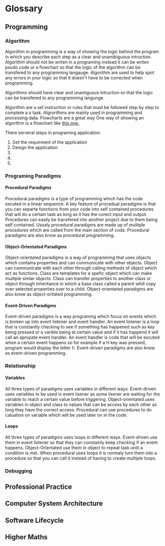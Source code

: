 # Glossary
## Programming
### Algorithm
Algorithm in programming is a way of showing the logic behind the program in which you describe each step as a clear and unamibiguous intruction. Algorithm should not be writen in a programing instead it can be writen psudo code or a flowchart so that the logic of the algorithm can be transfered to any programming langauge. Algorithm are used to help spot any errors in your logic so that it doesn't have to be corrected when programming.

Algorithms should have clear and unamiguous intruction so that the logic can be transfered to any programming langunge.

Algorithm are a set instruction or rules that must be followed step by step to complete a a task. Algrorithms are mainly used in programming and processing data. 
Flowcharts are a great way One way of showing an algorithm is a flowchart like 
[this one.](https://github.com/kin14270476/higher-or-lower/blob/master/flowchart2.pdf)
 
There serveral steps in programing application:
1. Get the requirment of the application 
2. Design the application
3. 
4.
5.
### Programing Paradigms
#### Procedural Paradigms
Procedural paradigms is a type of programming which has the code excuted in a linear sequence. A key feature of procedual paradigms is that you can separte functions from your code into self contained procedures that will do a certain task as long as it has the corect input and output. Procedures can easily be transfered into another project due to them being self contained. Ussaly procedural paradigms are made up of mulitple procedures which are called from the main section of code. Procedural paradigms are also know as procedural programming.
#### Object-Orientated Paradigms
Object-orientated paradigms is a way of programming that uses objects which contains properties and can communicate with other objects. Object can communicate with each other through calling methods of object which act as functions. Class are templates for a spefic object which can make muiltple simlar objects. Class can transfer properties to another class or object through inheritance in which a base class called a parent whill copy over selected properties over to a child. Object-orientated paradigms are also know as object-oritated programming.
#### Event-Driven Paradigms
Event-driven paradigms is a way programing which focus on events which is broken up into event listener and event handler. An event listener is a loop that is constantly checking to see if something has happened such as key being pressed or a varible being at certain value and if it has happend it will call an apropate event handler. An event handler is code that will be excuted when a certain event happens so for example if a H key was pressed, program would display the letter h. Event-driven paradigms are also know as event-driven programming.
### Relationship
#### Variables
All three types of paradigms uses variables in different ways. Event-driven uses variables to be used in event lisener as some lisener are waiting for the variable to reach a certain value before triggering. Object-orientated uses variables in object and class to values that can be access by each other as long they have the correct access. Procedural can use procedures to do caluation on variable which will be used later on in the code. 
#### Loops
All three types of paradigms uses loops in different ways. Event-driven use them in event listener so that they can constainly keep checking if an event happens. Object-Orientated use them in object to repeat task until a condition is met. When procedural uses loops it is normaly turn them into a procedure so that you can call it instead of having to create multiple loops.
### Debugging
## Professional Practice
###
## Computer System Architecture
###
## Software Lifecycle
### 
## Higher Maths
